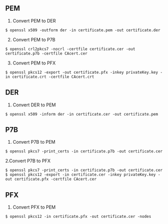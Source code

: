 PEM
---
1. Convert PEM to DER
```
$ openssl x509 -outform der -in certificate.pem -out certificate.der
```
2. Convert PEM to P7B
```
$ openssl crl2pkcs7 -nocrl -certfile certificate.cer -out certificate.p7b -certfile CAcert.cer
```

3. Convert PEM to PFX
```
$ openssl pkcs12 -export -out certificate.pfx -inkey privateKey.key -in certificate.crt -certfile CAcert.crt
```

DER
---
1. Convert DER to PEM
```
$ openssl x509 -inform der -in certificate.cer -out certificate.pem
```


P7B
---
1. Convert P7B to PEM
```
$ openssl pkcs7 -print_certs -in certificate.p7b -out certificate.cer
```
2.Convert P7B to PFX
```
$ openssl pkcs7 -print_certs -in certificate.p7b -out certificate.cer
$ openssl pkcs12 -export -in certificate.cer -inkey privateKey.key -out certificate.pfx -certfile CAcert.cer
```


PFX
---
1. Convert PFX to PEM
```
$ openssl pkcs12 -in certificate.pfx -out certificate.cer -nodes
```




